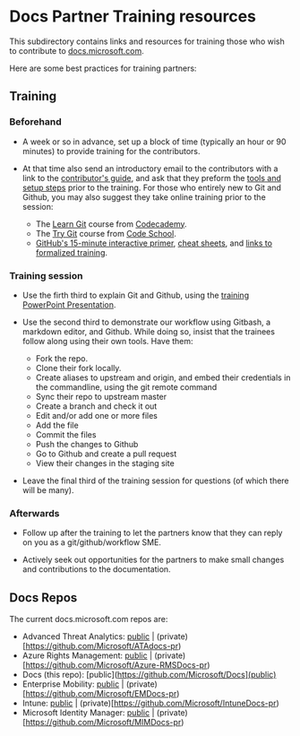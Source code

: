 # Docs Partner Training resources

This subdirectory contains links and resources for training those who wish to contribute to [docs.microsoft.com](docs.microsoft.com). 

Here are some best practices for training partners:

## Training 

### Beforehand

* A week or so in advance, set up a block of time (typically an hour or 90 minutes) to provide training for the contributors.

* At that time also send an introductory email to the contributors with a link to the [contributor's guide](https://github.com/Microsoft/Docs/tree/master/ContributorGuide), and ask that they preform the [tools and setup steps](https://github.com/Microsoft/Docs/blob/master/ContributorGuide/tools-and-setup.md) prior to the training. For those who entirely new to Git and Github, you may also suggest they take online training prior to the session:
   * The [Learn Git](https://www.codecademy.com/learn/learn-git) course from [Codecademy](https://www.codecademy.com).
   * The [Try Git](https://www.codeschool.com/courses/try-git) course from [Code School](https://www.codeschool.com]).
   * [GitHub's 15-minute interactive primer](https://try.github.io/), [cheat sheets](https://training.github.com/kit/), and [links to formalized training](https://services.github.com/).

### Training session

* Use the firth third to explain Git and Github, using the [training PowerPoint Presentation](git-github-workflow-training.pptx).

* Use the second third to demonstrate our workflow using Gitbash, a markdown editor, and Github. While doing so, insist that the trainees follow along using their own tools.  Have them:
   * Fork the repo.
   * Clone their fork locally.
   * Create aliases to upstream and origin, and embed their credentials in the commandline, using the git remote command
   * Sync their repo to upstream master
   * Create a branch and check it out
   * Edit and/or add one or more files
   * Add the file
   * Commit the files
   * Push the changes to Github
   * Go to Github and create a pull request
   * View their changes in the staging site

* Leave the final third of the training session for questions (of which there will be many).

### Afterwards

* Follow up after the training to let the partners know that they can reply on you as a git/github/workflow SME.

* Actively seek out opportunities for the partners to make small changes and contributions to the documentation.

## Docs Repos

The current docs.microsoft.com repos are:

* Advanced Threat Analytics: [public](https://github.com/Microsoft/ATAdocs) | (private)[https://github.com/Microsoft/ATAdocs-pr)
* Azure Rights Management: [public](https://github.com/Microsoft/Azure-RMSDocs) | (private)[https://github.com/Microsoft/Azure-RMSDocs-pr)
* Docs (this repo): [public](https://github.com/Microsoft/Docs](public)
* Enterprise Mobility: [public](https://github.com/Microsoft/EMDocs) | (private)[https://github.com/Microsoft/EMDocs-pr)
* Intune: [public](https://github.com/Microsoft/IntuneDocs) | (private)[https://github.com/Microsoft/IntuneDocs-pr)
* Microsoft Identity Manager: [public](https://github.com/Microsoft/MIMDocs) | (private)[https://github.com/Microsoft/MIMDocs-pr)
